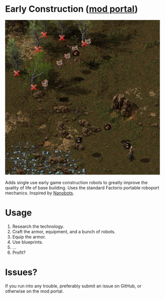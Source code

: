# Early Construction ([mod portal][1])

![Screenshot](https://raw.githubusercontent.com/Aidiakapi/early_construction/master/screenshots/title.png)

Adds single use early game construction robots to greatly improve the quality of
life of base building. Uses the standard Factorio portable roboport mechanics.
Inspired by [Nanobots][2].

# Usage

1. Research the technology.
2. Craft the armor, equipment, and a bunch of robots.
3. Equip the armor.
4. Use blueprints.
5. ...
6. Profit?

# Issues?

If you run into any trouble, preferably submit an issue on GitHub, or otherwise
on the mod portal.

[1]: https://mods.factorio.com/mod/early_construction
[2]: https://mods.factorio.com/mod/Nanobots
